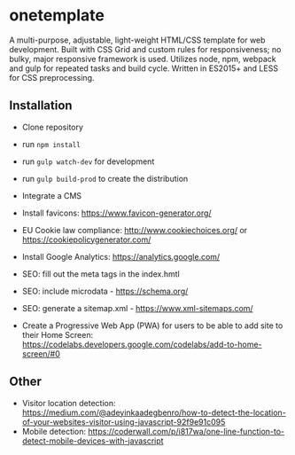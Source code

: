 # onetemplate
A multi-purpose, adjustable, light-weight HTML/CSS template for web development.
Built with CSS Grid and custom rules for responsiveness; no bulky, major responsive framework is used.
Utilizes node, npm, webpack and gulp for repeated tasks and build cycle.
Written in ES2015+ and LESS for CSS preprocessing.

## Installation
- Clone repository
- run `npm install`
- run `gulp watch-dev` for development
- run `gulp build-prod` to create the distribution

- Integrate a CMS
- Install favicons: https://www.favicon-generator.org/
- EU Cookie law compliance: http://www.cookiechoices.org/ or https://cookiepolicygenerator.com/
- Install Google Analytics: https://analytics.google.com/
- SEO: fill out the meta tags in the index.hmtl
- SEO: include microdata - https://schema.org/
- SEO: generate a sitemap.xml - https://www.xml-sitemaps.com/
- Create a Progressive Web App (PWA) for users to be able to add site to their Home Screen: https://codelabs.developers.google.com/codelabs/add-to-home-screen/#0

## Other

- Visitor location detection: https://medium.com/@adeyinkaadegbenro/how-to-detect-the-location-of-your-websites-visitor-using-javascript-92f9e91c095
- Mobile detection: https://coderwall.com/p/i817wa/one-line-function-to-detect-mobile-devices-with-javascript
